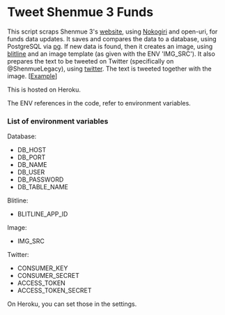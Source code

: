# Tweet Shenmue 3 Funds

This script scraps Shenmue 3's [website](https://shenmue.link/order), using [Nokogiri](https://github.com/sparklemotion/nokogiri) and open-uri, for funds data updates. It saves and compares the data to a database, using PostgreSQL via [pg](https://github.com/ged/ruby-pg). If new data is found, then it creates an image, using [blitline](https://github.com/blitline-dev/blitline) and an image template (as given with the ENV 'IMG_SRC'). It also prepares the text to be tweeted on Twitter (specifically on @ShenmueLegacy), using [twitter](https://github.com/sferik/twitter). The text is tweeted together with the image. [[Example](https://twitter.com/ShenmueLegacy/status/960958859358736384)]

This is hosted on Heroku.

The ENV references in the code, refer to environment variables.

### List of environment variables

Database:
* DB_HOST
* DB_PORT
* DB_NAME
* DB_USER
* DB_PASSWORD
* DB_TABLE_NAME

Blitline:
* BLITLINE_APP_ID

Image:
* IMG_SRC

Twitter:
* CONSUMER_KEY
* CONSUMER_SECRET
* ACCESS_TOKEN
* ACCESS_TOKEN_SECRET

On Heroku, you can set those in the settings.
